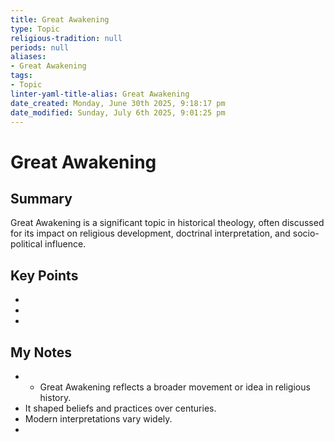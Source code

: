 ```yaml
---
title: Great Awakening
type: Topic
religious-tradition: null
periods: null
aliases:
- Great Awakening
tags:
- Topic
linter-yaml-title-alias: Great Awakening
date_created: Monday, June 30th 2025, 9:18:17 pm
date_modified: Sunday, July 6th 2025, 9:01:25 pm
---
```


# Great Awakening

## Summary
Great Awakening is a significant topic in historical theology, often discussed for its impact on religious development, doctrinal interpretation, and socio-political influence.

## Key Points
- 
- 
- 

## My Notes
- - Great Awakening reflects a broader movement or idea in religious history.
- It shaped beliefs and practices over centuries.
- Modern interpretations vary widely.
- 